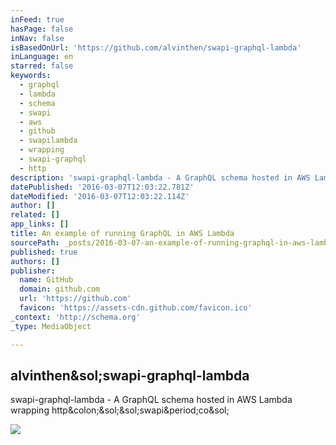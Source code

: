 ```yaml
---
inFeed: true
hasPage: false
inNav: false
isBasedOnUrl: 'https://github.com/alvinthen/swapi-graphql-lambda'
inLanguage: en
starred: false
keywords:
  - graphql
  - lambda
  - schema
  - swapi
  - aws
  - github
  - swapilambda
  - wrapping
  - swapi-graphql
  - http
description: 'swapi-graphql-lambda - A GraphQL schema hosted in AWS Lambda wrapping http://swapi.co/'
datePublished: '2016-03-07T12:03:22.781Z'
dateModified: '2016-03-07T12:03:22.114Z'
author: []
related: []
app_links: []
title: An example of running GraphQL in AWS Lambda
sourcePath: _posts/2016-03-07-an-example-of-running-graphql-in-aws-lambda.md
published: true
authors: []
publisher:
  name: GitHub
  domain: github.com
  url: 'https://github.com'
  favicon: 'https://assets-cdn.github.com/favicon.ico'
_context: 'http://schema.org'
_type: MediaObject

---
```

<article style=""><h1>alvinthen&amp;sol;swapi-graphql-lambda</h1><p>swapi-graphql-lambda - A GraphQL schema hosted in AWS Lambda wrapping http&amp;colon;&amp;sol;&amp;sol;swapi&amp;period;co&amp;sol;</p><img src="https://avatars0.githubusercontent.com/u/771989?v=3&amp;s=400" /></article>